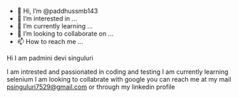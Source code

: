 - 👋 Hi, I’m @paddhussmb143
- 👀 I’m interested in ...
- 🌱 I’m currently learning ...
- 💞️ I’m looking to collaborate on ...
- 📫 How to reach me ...

<!---
paddhussmb143/paddhussmb143 is a ✨ special ✨ repository because its `README.md` (this file) appears on your GitHub profile.
You can click the Preview link to take a look at your changes.
--->Hi I am padmini devi singuluri
I am intrested and passionated in coding and testing
I am currently learning selenium
I am looking to collabrate with google
you can reach me at my mail psinguluri7529@gmail.com
or through my linkedin profile

